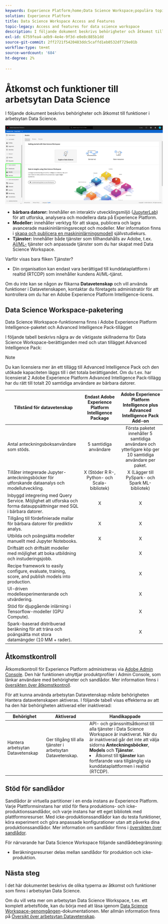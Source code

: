 ```yaml
---
keywords: Experience Platform;home;Data Science Workspace;populära topics;access control;sandbox;intelligence pack;dsw features;dsw access;Adobe Experience Platform Intelligence;Intelligence;aep Intelligence package
solution: Experience Platform
title: Data Science Workspace Access and Features
topic-legacy: Access and features for data science workspace
description: I följande dokument beskrivs behörigheter och åtkomst till funktioner i arbetsytan Data Science.
exl-id: 6759fea4-adb9-4e4e-9f3d-e0e8c885b1dd
source-git-commit: 2ff2721f5420483ddc5caffd1eb0532df729e01b
workflow-type: tm+mt
source-wordcount: '684'
ht-degree: 2%

---
```


# Åtkomst och funktioner till arbetsytan Data Science

I följande dokument beskrivs behörigheter och åtkomst till funktioner i arbetsytan Data Science.

![DSW-flikar](./images/access/platform-tabs.png)

- **bärbara datorer:** Innehåller en interaktiv utvecklingsmiljö ([JupyterLab](./jupyterlab/overview.md)) för att utforska, analysera och modellera data på Experience Platform.
- **Modeller:** innehåller verktyg för att skapa, publicera och lagra avancerade maskininlärningsrecept och modeller. Mer information finns i [skapa och publicera en maskininlärningsmodell](./models-recipes/create-publish-model.md) självstudiekurs.
- **Tjänster:** Innehåller både tjänster som tillhandahålls av Adobe, t.ex.  [AI/ML-](../intelligent-services/home.md) tjänster och anpassade tjänster som du har skapat med Data Science Workspace.

Varför visas bara fliken Tjänster?

- Din organisation kan endast vara berättigad till kunddataplattform i realtid (RTCDP) som innehåller kundens AI/ML-tjänst.

Om du inte kan se någon av flikarna **Datavetenskap** och vill använda funktioner i Datavetenskapen, kontaktar du företagets administratör för att kontrollera om du har en Adobe Experience Platform Intelligence-licens.

## Data Science Workspace-paketering

Data Science Workspace-funktionerna finns i Adobe Experience Platform Intelligence-paketet och Advanced Intelligence Pack-tillägget

I följande tabell beskrivs några av de viktigaste skillnaderna för Data Science Workspace-berättiganden med och utan tillägget Advanced Intelligence Pack:

>[!NOTE]
>
>Du kan licensiera mer än ett tillägg till Advanced Intelligence Pack och den utökade kapaciteten läggs till i det totala berättigandet. Om du t.ex. har licensierat 2 Adobe Experience Platform Advanced Intelligence Pack-tillägg har du rätt till totalt 20 samtidiga användare av bärbara datorer.

| Tillstånd för datavetenskap | Endast Adobe Experience Platform Intelligence Package | Adobe Experience Platform Intelligence plus Advanced Intelligence Pack Add-on |
| --- | :---: | :---: |
| Antal anteckningsboksanvändare som stöds. | 5 samtidiga användare | Första paketet innehåller 5 samtidiga användare och ytterligare köp ger 10 samtidiga användare per paket. |
| Tillåter integrerade Jupyter-anteckningsböcker för utforskande dataanalys och modellutveckling. | X (Stöder R R-, Python- och Scala-bibliotek) | X (Lägger till PySpark- och Spark ML-bibliotek) |
| Inbyggd integrering med Query Service. Möjlighet att utforska och forma datauppsättningar med SQL i bärbara datorer. | X | X |
| Tillgång till fördefinierade mallar för bärbara datorer för prediktiv analys. | X | X |
| Utbilda och poängsätta modeller manuellt med Jupyter Notebooks. | X | X |
| Driftsätt och driftsätt modeller med möjlighet att boka utbildning och instuderingsjobb. |  | X |
| Recipe framework to easily configure, evaluate, training, score, and publish models into production. |  | X |
| UI-driven modellexperimenterande och utvärdering. |  | X |
| Stöd för djupgående inlärning i Tensorflow-modeller (GPU Compute). |  | X |
| Spark-baserad distribuerad beräkning för att träna och poängsätta mot stora datamängder (10 MM + rader). |  | X |

## Åtkomstkontroll

Åtkomstkontroll för Experience Platform administreras via [Adobe Admin Console](https://adminconsole.adobe.com). Den här funktionen utnyttjar produktprofiler i Admin Console, som länkar användare med behörigheter och sandlådor. Mer information finns i [översikten över åtkomstkontroll](../access-control/home.md).

För att kunna använda arbetsytan Datavetenskap måste behörigheten Hantera datavetenskapen aktiveras. I följande tabell visas effekterna av att ha den här behörigheten aktiverad eller inaktiverad:

| Behörighet | Aktiverad | Handikappade |
|---|---|---|
| Hantera arbetsytan Datavetenskap | Ger tillgång till alla tjänster i arbetsytan Datavetenskap. | API- och gränssnittsåtkomst till alla tjänster i Data Science Workspace är inaktiverat. När du är inaktiverad går det inte att välja sidorna **Anteckningsböcker**, **Models** och **Tjänster**. <li>Åtkomst till **tjänster** kan fortfarande vara tillgänglig via kunddataplattformen i realtid (RTCDP).</li> |

## Stöd för sandlådor

Sandlådor är virtuella partitioner i en enda instans av Experience Platform. Varje Plattformsinstans har stöd för flera produktions- och icke-produktionssandlådor, och varje instans har ett eget bibliotek med plattformsresurser. Med icke-produktionssandlådor kan du testa funktioner, köra experiment och göra anpassade konfigurationer utan att påverka dina produktionssandlådor. Mer information om sandlådor finns i [översikten över sandlådor](../sandboxes/home.md).

För närvarande har Data Science Workspace följande sandlådebegränsning:

- Beräkningsresurser delas mellan sandlådor för produktion och icke-produktion.

## Nästa steg

I det här dokumentet beskrivs de olika typerna av åtkomst och funktioner som finns i arbetsytan Data Science.

Om du vill veta mer om arbetsytan Data Science Workspace, t.ex. ett komplett arbetsflöde, kan du börja med att läsa igenom [Data Science Workspace-genomgången](./walkthrough.md)-dokumentationen. Mer allmän information finns på [Översikt över arbetsytan Datavetenskap](./home.md).
